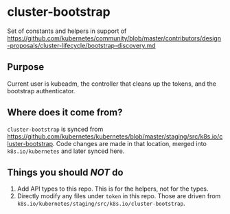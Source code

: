 # cluster-bootstrap

Set of constants and helpers in support of
https://github.com/kubernetes/community/blob/master/contributors/design-proposals/cluster-lifecycle/bootstrap-discovery.md


## Purpose

Current user is kubeadm, the controller that cleans up the tokens, and the bootstrap authenticator.


## Where does it come from?

`cluster-bootstrap` is synced from https://github.com/kubernetes/kubernetes/blob/master/staging/src/k8s.io/cluster-bootstrap.
Code changes are made in that location, merged into `k8s.io/kubernetes` and later synced here.


## Things you should *NOT* do

 1. Add API types to this repo.  This is for the helpers, not for the types.
 2. Directly modify any files under `token` in this repo.  Those are driven from `k8s.io/kubernetes/staging/src/k8s.io/cluster-bootstrap`.

